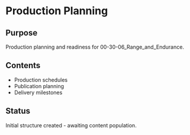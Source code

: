 # Production Planning

## Purpose
Production planning and readiness for 00-30-06_Range_and_Endurance.

## Contents
- Production schedules
- Publication planning
- Delivery milestones

## Status
Initial structure created - awaiting content population.
